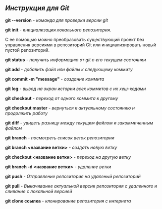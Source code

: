 ## _Инструкция для **Git**_

**git --version** - _команда для проверки версии git_

**git init** - _инициализация локального репозитория._

  С ее помощью можно преобразовать существующий проект без управления версиями в репозиторий Git или инициализировать новый пустой репозиторий.

**git status** - _получить информацию от git о его текущем состоянии_

**git add** - _добавить файл или файлы к следующему коммиту_

**git commit -m "message"** - _создание коммита_

**git log** - _вывод на экран истории всех коммитов с их хеш-кодами_

**git checkout** - _переход от одного коммита к другому_

**git checkout master** - _вернуться к актуальному состоянию и продолжить работу_

**git diff** - _увидеть разницу между текущим файлом и закоммиченным файлом_

**git branch** - _посмотреть список веток репозитории_

**git branch <название ветки>** - _создать новую ветку_

**git checkout <название ветки>** - _переход на другую ветку_

**git branch -d <название ветки>** - _удаление ветки_

**git push** - _Отправление репозитория на удаленый репозиторий_

**git pull** - _Выкачивание актуальной версии репозитория с удаленного и сливание с локальной версией_

**git clone ссылка** - _клонирование репозитория с интернета_